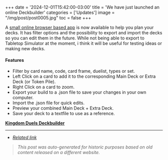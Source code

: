 +++
date = '2024-12-01T15:42:00-03:00'
title = 'We have just launched an online Deckbuilder'
categories = ['Updates']
image = "/img/post/post0005.jpg"
toc = false
+++

A [small online browser based app](/deckbuilder/) is now available to help you plan your decks. It has filter options and the possibility to export and import the decks so you can edit them in the future. While not being able to export to Tabletop Simulator at the moment, i think it will be useful for testing ideas or making new decks. 

#### Features
- Filter by card name, code, card frame, duelist, types or set.
- Left Click on a card to add it to the corresponding Main Deck or Extra Deck (or Token Pile).
- Right Click on a card to zoom.
- Export your build to a .json file to save your changes in your own computer.
- Import the .json file for quick edits.
- Preview your combined Main Deck + Extra Deck.
- Save your deck to a textfile to use as a reference.

[**Kingdom Duels Deckbuilder**](/deckbuilder/)

---

- [*Related link*](https://old.reddit.com/r/TheDuelistKingdom/comments/1h4a4dj/yugioh_scrolls_a_story_rewrite_for_the_new/)

> _This post was auto-generated for historic purposes based on old content released on a different website._


